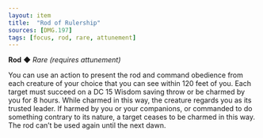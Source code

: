 ```yaml
---
layout: item
title:  "Rod of Rulership"
sources: [DMG.197]
tags: [focus, rod, rare, attunement]
---
```


**Rod** ◆ *Rare (requires attunement)*

You can use an action to present the rod and command obedience from each creature of your choice that you can see within 120 feet of you. Each target must succeed on a DC 15 Wisdom saving throw or be charmed by you for 8 hours. While charmed in this way, the creature regards you as its trusted leader. If harmed by you or your companions, or commanded to do something contrary to its nature, a target ceases to be charmed in this way. The rod can’t be used again until the next dawn.
